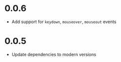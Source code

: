 # 0.0.6

- Add support for `keydown`, `mouseover`, `mouseout` events

# 0.0.5

- Update dependencies to modern versions